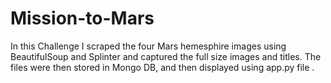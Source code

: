 # Mission-to-Mars
In this Challenge I scraped the four Mars hemesphire images using BeautifulSoup and Splinter and captured the full size images and titles.  The files were then stored in Mongo DB, and then displayed using app.py file .
